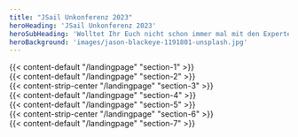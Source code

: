 ```yaml
---
title: "JSail Unkonferenz 2023"
heroHeading: 'JSail Unkonferenz 2023'
heroSubHeading: 'Wolltet Ihr Euch nicht schon immer mal mit den Experten hinter Projekten wie OpenJDK, Maven oder Testcontainers direkt und ungezwungen austauschen?'
heroBackground: 'images/jason-blackeye-1191801-unsplash.jpg'
---
```

<div>
{{< content-default "/landingpage" "section-1" >}}
</div>
<div>
{{< content-default "/landingpage" "section-2" >}}
</div>
<div>
{{< content-strip-center "/landingpage" "section-3" >}}
</div>
<div>
{{< content-default "/landingpage" "section-4" >}}
</div>
<div>
{{< content-default "/landingpage" "section-5" >}}
</div>
<div>
{{< content-strip-center "/landingpage" "section-6" >}}
</div>
<div>
{{< content-default "/landingpage" "section-7" >}}
</div>